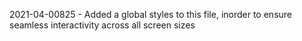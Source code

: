 2021-04-00825 -
Added a global styles to this file, inorder to ensure seamless interactivity across all screen sizes
